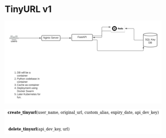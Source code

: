 # TinyURL v1

![Tiny URL v1](/docs/assets/TinyURL_Pythonv1.jpeg "Tiny URL Arch v1")


![System API v1](/docs/assets/system_api.png "System API v1")